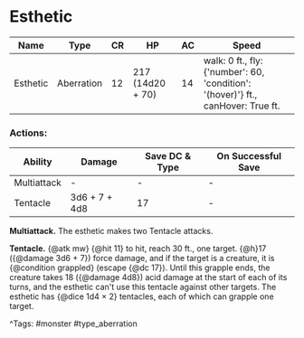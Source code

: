 # Esthetic

| Name | Type | CR | HP | AC | Speed |
|------|------|----|----|----|-------|
| Esthetic | Aberration | 12 | 217 (14d20 + 70) | 14 | walk: 0 ft., fly: {'number': 60, 'condition': '(hover)'} ft., canHover: True ft. |

### Actions:

| Ability | Damage | Save DC & Type | On Successful Save |
|---------|--------|----------------|--------------------|
| Multiattack | - | - | - |
| Tentacle | 3d6 + 7 + 4d8 | 17 | - |


**Multiattack.** The esthetic makes two Tentacle attacks.

**Tentacle.** {@atk mw} {@hit 11} to hit, reach 30 ft., one target. {@h}17 ({@damage 3d6 + 7}) force damage, and if the target is a creature, it is {@condition grappled} (escape {@dc 17}). Until this grapple ends, the creature takes 18 ({@damage 4d8}) acid damage at the start of each of its turns, and the esthetic can't use this tentacle against other targets. The esthetic has {@dice 1d4 × 2} tentacles, each of which can grapple one target.

^Tags: #monster #type_aberration